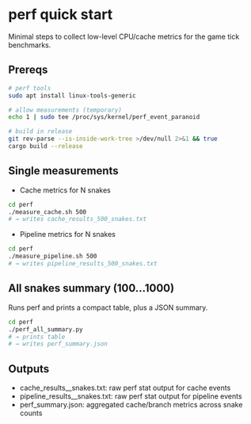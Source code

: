 # perf quick start

Minimal steps to collect low-level CPU/cache metrics for the game tick benchmarks.

## Prereqs

```bash
# perf tools
sudo apt install linux-tools-generic

# allow measurements (temporary)
echo 1 | sudo tee /proc/sys/kernel/perf_event_paranoid

# build in release
git rev-parse --is-inside-work-tree >/dev/null 2>&1 && true
cargo build --release
```

## Single measurements

- Cache metrics for N snakes
```bash
cd perf
./measure_cache.sh 500
# → writes cache_results_500_snakes.txt
```

- Pipeline metrics for N snakes
```bash
cd perf
./measure_pipeline.sh 500
# → writes pipeline_results_500_snakes.txt
```

## All snakes summary (100…1000)

Runs perf and prints a compact table, plus a JSON summary.
```bash
cd perf
./perf_all_summary.py
# → prints table
# → writes perf_summary.json
```

## Outputs

- cache_results_<N>_snakes.txt: raw perf stat output for cache events
- pipeline_results_<N>_snakes.txt: raw perf stat output for pipeline events
- perf_summary.json: aggregated cache/branch metrics across snake counts
